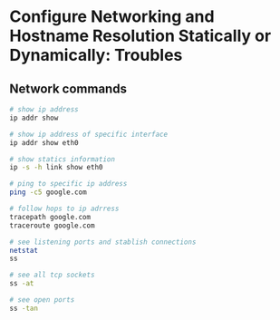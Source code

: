 # Configure Networking and Hostname Resolution Statically or Dynamically: Troubles

## Network commands
```sh
# show ip address
ip addr show

# show ip address of specific interface
ip addr show eth0

# show statics information
ip -s -h link show eth0

# ping to specific ip address
ping -c5 google.com

# follow hops to ip adrress
tracepath google.com
traceroute google.com

# see listening ports and stablish connections
netstat
ss

# see all tcp sockets
ss -at

# see open ports
ss -tan
```

